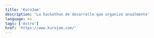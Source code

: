 ```yaml
---
title: 'KuroJam'
description: 'La hackathon de desarrollo que organizo anualmente'
language: es
tags: ['Astro']
href: 'https://www.kurojam.com/'
---
```

